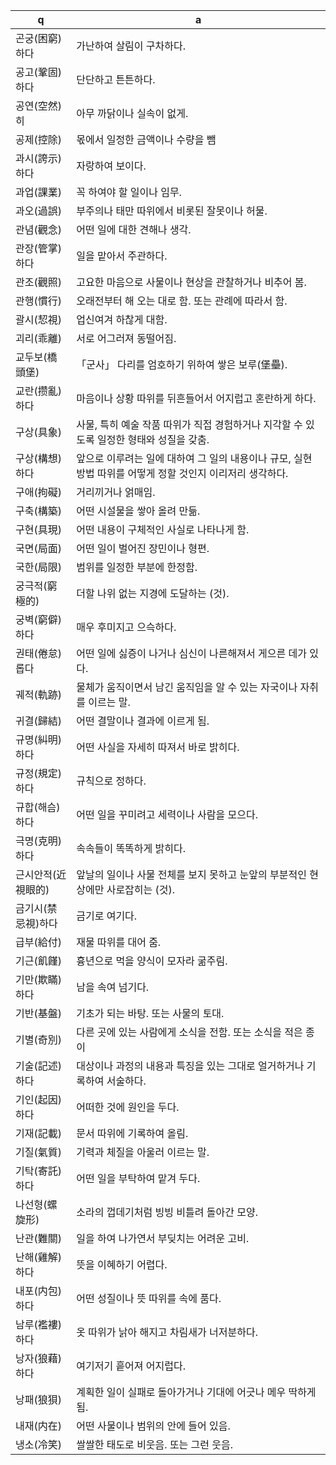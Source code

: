 q | a
---|---
곤궁(困窮)하다	| 가난하여 살림이 구차하다.
공고(鞏固)하다	| 단단하고 튼튼하다.
공연(空然)히	| 아무 까닭이나 실속이 없게.
공제(控除)	| 몫에서 일정한 금액이나 수량을 뺌
과시(誇示)하다	| 자랑하여 보이다.
과업(課業)	| 꼭 하여야 할 일이나 임무.
과오(過誤)	| 부주의나 태만 따위에서 비롯된 잘못이나 허물.
관념(觀念)	| 어떤 일에 대한 견해나 생각.
관장(管掌)하다	| 일을 맡아서 주관하다.
관조(觀照)	| 고요한 마음으로 사물이나 현상을 관찰하거나 비추어 봄.
관행(慣行)	| 오래전부터 해 오는 대로 함. 또는 관례에 따라서 함.
괄시(恝視)	| 업신여겨 하찮게 대함.
괴리(乖離)	| 서로 어그러져 동떨어짐.
교두보(橋頭堡)	| 「군사」 다리를 엄호하기 위하여 쌓은 보루(堡壘).
교란(攒亂)하다	| 마음이나 상황 따위를 뒤흔들어서 어지럽고 혼란하게 하다.
구상(具象)	| 사물, 특히 예술 작품 따위가 직접 경험하거나 지각할 수 있도록 일정한 형태와 성질을 갖춤.
구상(構想)하다	| 앞으로 이루려는 일에 대하여 그 일의 내용이나 규모, 실현 방법 따위를 어떻게 정할 것인지 이리저리 생각하다.
구애(拘礙)	| 거리끼거나 얽매임.
구축(構築)	| 어떤 시설물을 쌓아 올려 만듦.
구현(具現)	| 어떤 내용이 구체적인 사실로 나타나게 함.
국면(局面)	| 어떤 일이 벌어진 장민이나 형편.
국한(局限)	| 범위를 일정한 부분에 한정함.
궁극적(窮極的)	| 더할 나위 없는 지경에 도달하는 (것).
궁벽(窮僻)하다	| 매우 후미지고 으슥하다.
권태(倦怠)롭다	| 어떤 일에 싫증이 나거나 심신이 나른해져서 게으른 데가 있다.
궤적(軌跡)	| 물체가 움직이면서 남긴 움직임을 알 수 있는 자국이나 자취를 이르는 말.
귀결(歸結)	| 어떤 결말이나 결과에 이르게 됨.
규명(糾明)하다	| 어떤 사실을 자세히 따져서 바로 밝히다.
규정(規定)하다	| 규칙으로 정하다.
규합(해슴)하다	| 어떤 일을 꾸미려고 세력이나 사람을 모으다.
극명(克明)하다	| 속속들이 똑똑하게 밝히다.
근시안적(近視眼的)	| 앞날의 일이나 사물 전체를 보지 못하고 눈앞의 부분적인 현상에만 사로잡히는 (것).
금기시(禁忌視)하다	| 금기로 여기다.
급부(給付)	| 재물 따위를 대어 줌.
기근(飢饉)	| 흉년으로 먹을 양식이 모자라 굶주림.
기만(欺瞞)하다	| 남을 속여 넘기다.
기반(基盤)	| 기초가 되는 바탕. 또는 사물의 토대.
기별(奇別)	| 다른 곳에 있는 사람에게 소식을 전함. 또는 소식을 적은 종이
기술(記述)하다	| 대상이나 과정의 내용과 특징을 있는 그대로 얼거하거나 기록하여 서술하다.
기인(起因)하다	| 어떠한 것에 원인을 두다.
기재(記載)	| 문서 따위에 기록하여 올림.
기질(氣質)	| 기력과 체질을 아울러 이르는 말.
기탁(寄託)하다	| 어떤 일을 부탁하여 맡겨 두다.
나선형(螺旋形)	| 소라의 껍데기처럼 빙빙 비틀려 돌아간 모양.
난관(難關) 	| 일을 하여 나가연서 부딪치는 어려운 고비.
난해(雞解)하다	| 뜻을 이혜하기 어렵다.
내포(内包)하다	| 어떤 성질이나 뜻 따위를 속에 품다.
남루(襤褸)하다	| 옷 따위가 낡아 해지고 차림새가 너저분하다.
낭자(狼藉)하다	| 여기저기 흩어져 어지럽다.
낭패(狼狽)	| 계획한 일이 실패로 돌아가거나 기대에 어긋나 메우 딱하게 됨.
내재(内在)	| 어떤 사물이나 범위의 안에 들어 있음.
냉소(冷笑)	| 쌀쌀한 태도로 비웃음. 또는 그런 웃음.